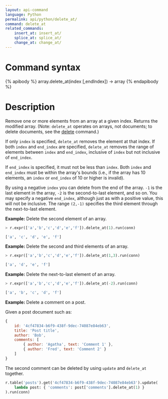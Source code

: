 ```yaml
---
layout: api-command
language: Python
permalink: api/python/delete_at/
command: delete_at
related_commands:
    insert_at: insert_at/
    splice_at: splice_at/
    change_at: change_at/
---
```


# Command syntax #

{% apibody %}
array.delete_at(index [,endIndex]) &rarr; array
{% endapibody %}

# Description #

Remove one or more elements from an array at a given index. Returns the modified array. (Note: `delete_at` operates on arrays, not documents; to delete documents, see the [delete](/api/python/delete) command.)

If only `index` is specified, `delete_at` removes the element at that index. If both `index` and `end_index` are specified, `delete_at` removes the range of elements between `index` and `end_index`, inclusive of `index` but not inclusive of `end_index`.

If `end_index` is specified, it must not be less than `index`. Both `index` and `end_index` must be within the array's bounds (i.e., if the array has 10 elements, an `index` or `end_index` of 10 or higher is invalid).

By using a negative `index` you can delete from the end of the array. `-1` is the last element in the array, `-2` is the second-to-last element, and so on. You may specify a negative `end_index`, although just as with a positive value, this will not be inclusive. The range `(2,-1)` specifies the third element through the next-to-last element.

__Example:__ Delete the second element of an array.

```py
> r.expr(['a','b','c','d','e','f']).delete_at(1).run(conn)

['a', 'c', 'd', 'e', 'f']
```

__Example:__ Delete the second and third elements of an array.

```py
> r.expr(['a','b','c','d','e','f']).delete_at(1,3).run(conn)

['a', 'd', 'e', 'f']
```

__Example:__ Delete the next-to-last element of an array.

```py
> r.expr(['a','b','c','d','e','f']).delete_at(-2).run(conn)

['a', 'b', 'c', 'd', 'f']
```

__Example:__ Delete a comment on a post.

Given a post document such as:

```js
{
    id: '4cf47834-b6f9-438f-9dec-74087e84eb63',
    title: 'Post title',
    author: 'Bob',
    comments: [
        { author: 'Agatha', text: 'Comment 1' },
        { author: 'Fred', text: 'Comment 2' }
    ]
}
```

The second comment can be deleted by using `update` and `delete_at` together.

```py
r.table('posts').get('4cf47834-b6f9-438f-9dec-74087e84eb63').update(
    lambda post: { 'comments': post['comments'].delete_at(1) }
).run(conn)
```
